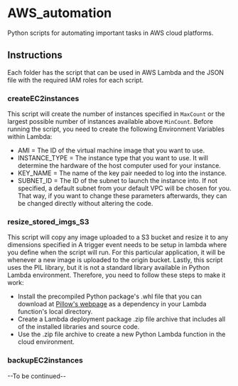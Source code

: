 # AWS_automation
 Python scripts for automating important tasks in AWS cloud platforms.
## Instructions
Each folder has the script that can be used in AWS Lambda and the JSON file with the required IAM roles for each script.
### createEC2instances
This script will create the number of instances specified in `MaxCount` or the largest possible number of instances available above `MinCount`.
Before running the script, you need to create the following Environment Variables within Lambda:
* AMI = The ID of the virtual machine image that you want to use.
* INSTANCE_TYPE = The instance type that you want to use. It will determine the hardware of the host computer used for your instance.
* KEY_NAME = The name of the key pair needed to log into the instance.
* SUBNET_ID = The ID of the subnet to launch the instance into. If not specified, a default subnet from your default VPC will be chosen for you. 
That way, if you want to change these parameters afterwards, they can be changed directly without altering the code.
### resize_stored_imgs_S3
This script will copy any image uploaded to a S3 bucket and resize it to any dimensions specified in 
A trigger event needs to be setup in lambda where you define when the script will run. For this particular application, it will be whenever a new image is uploaded to the origin bucket.
Lastly, this script uses the PIL library, but it is not a standard library available in Python Lambda environment. Therefore, you need to follow these steps to make it work: 
* Install the precompiled Python package's .whl file that you can download at [Pillow's webpage](https://pypi.org/project/pillow/) as a dependency in your Lambda function's local directory.
* Create a Lambda deployment package .zip file archive that includes all of the installed libraries and source code.
* Use the .zip file archive to create a new Python Lambda function in the cloud environment.
### backupEC2instances
--To be continued--

